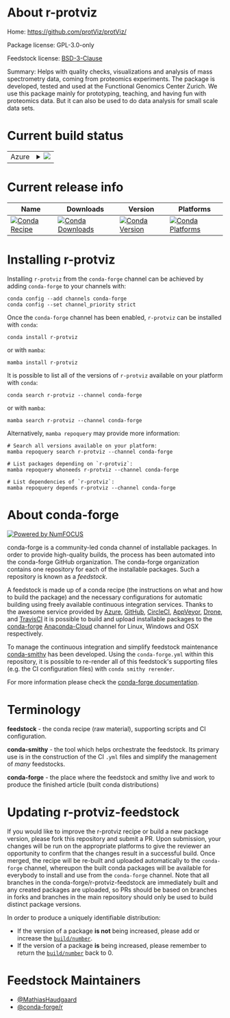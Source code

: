 About r-protviz
===============

Home: https://github.com/protViz/protViz/

Package license: GPL-3.0-only

Feedstock license: [BSD-3-Clause](https://github.com/conda-forge/r-protviz-feedstock/blob/main/LICENSE.txt)

Summary: Helps with quality checks, visualizations  and analysis of mass spectrometry data, coming from proteomics  experiments. The package is developed, tested and used at the Functional  Genomics Center Zurich. We use this package mainly for prototyping,  teaching, and having fun with proteomics data. But it can also be  used to do data analysis for small scale data sets.

Current build status
====================


<table>
    
  <tr>
    <td>Azure</td>
    <td>
      <details>
        <summary>
          <a href="https://dev.azure.com/conda-forge/feedstock-builds/_build/latest?definitionId=3451&branchName=main">
            <img src="https://dev.azure.com/conda-forge/feedstock-builds/_apis/build/status/r-protviz-feedstock?branchName=main">
          </a>
        </summary>
        <table>
          <thead><tr><th>Variant</th><th>Status</th></tr></thead>
          <tbody><tr>
              <td>linux_64_r_base4.1</td>
              <td>
                <a href="https://dev.azure.com/conda-forge/feedstock-builds/_build/latest?definitionId=3451&branchName=main">
                  <img src="https://dev.azure.com/conda-forge/feedstock-builds/_apis/build/status/r-protviz-feedstock?branchName=main&jobName=linux&configuration=linux_64_r_base4.1" alt="variant">
                </a>
              </td>
            </tr><tr>
              <td>linux_64_r_base4.2</td>
              <td>
                <a href="https://dev.azure.com/conda-forge/feedstock-builds/_build/latest?definitionId=3451&branchName=main">
                  <img src="https://dev.azure.com/conda-forge/feedstock-builds/_apis/build/status/r-protviz-feedstock?branchName=main&jobName=linux&configuration=linux_64_r_base4.2" alt="variant">
                </a>
              </td>
            </tr><tr>
              <td>osx_64_r_base4.1</td>
              <td>
                <a href="https://dev.azure.com/conda-forge/feedstock-builds/_build/latest?definitionId=3451&branchName=main">
                  <img src="https://dev.azure.com/conda-forge/feedstock-builds/_apis/build/status/r-protviz-feedstock?branchName=main&jobName=osx&configuration=osx_64_r_base4.1" alt="variant">
                </a>
              </td>
            </tr><tr>
              <td>osx_64_r_base4.2</td>
              <td>
                <a href="https://dev.azure.com/conda-forge/feedstock-builds/_build/latest?definitionId=3451&branchName=main">
                  <img src="https://dev.azure.com/conda-forge/feedstock-builds/_apis/build/status/r-protviz-feedstock?branchName=main&jobName=osx&configuration=osx_64_r_base4.2" alt="variant">
                </a>
              </td>
            </tr><tr>
              <td>win_64</td>
              <td>
                <a href="https://dev.azure.com/conda-forge/feedstock-builds/_build/latest?definitionId=3451&branchName=main">
                  <img src="https://dev.azure.com/conda-forge/feedstock-builds/_apis/build/status/r-protviz-feedstock?branchName=main&jobName=win&configuration=win_64_" alt="variant">
                </a>
              </td>
            </tr>
          </tbody>
        </table>
      </details>
    </td>
  </tr>
</table>

Current release info
====================

| Name | Downloads | Version | Platforms |
| --- | --- | --- | --- |
| [![Conda Recipe](https://img.shields.io/badge/recipe-r--protviz-green.svg)](https://anaconda.org/conda-forge/r-protviz) | [![Conda Downloads](https://img.shields.io/conda/dn/conda-forge/r-protviz.svg)](https://anaconda.org/conda-forge/r-protviz) | [![Conda Version](https://img.shields.io/conda/vn/conda-forge/r-protviz.svg)](https://anaconda.org/conda-forge/r-protviz) | [![Conda Platforms](https://img.shields.io/conda/pn/conda-forge/r-protviz.svg)](https://anaconda.org/conda-forge/r-protviz) |

Installing r-protviz
====================

Installing `r-protviz` from the `conda-forge` channel can be achieved by adding `conda-forge` to your channels with:

```
conda config --add channels conda-forge
conda config --set channel_priority strict
```

Once the `conda-forge` channel has been enabled, `r-protviz` can be installed with `conda`:

```
conda install r-protviz
```

or with `mamba`:

```
mamba install r-protviz
```

It is possible to list all of the versions of `r-protviz` available on your platform with `conda`:

```
conda search r-protviz --channel conda-forge
```

or with `mamba`:

```
mamba search r-protviz --channel conda-forge
```

Alternatively, `mamba repoquery` may provide more information:

```
# Search all versions available on your platform:
mamba repoquery search r-protviz --channel conda-forge

# List packages depending on `r-protviz`:
mamba repoquery whoneeds r-protviz --channel conda-forge

# List dependencies of `r-protviz`:
mamba repoquery depends r-protviz --channel conda-forge
```


About conda-forge
=================

[![Powered by
NumFOCUS](https://img.shields.io/badge/powered%20by-NumFOCUS-orange.svg?style=flat&colorA=E1523D&colorB=007D8A)](https://numfocus.org)

conda-forge is a community-led conda channel of installable packages.
In order to provide high-quality builds, the process has been automated into the
conda-forge GitHub organization. The conda-forge organization contains one repository
for each of the installable packages. Such a repository is known as a *feedstock*.

A feedstock is made up of a conda recipe (the instructions on what and how to build
the package) and the necessary configurations for automatic building using freely
available continuous integration services. Thanks to the awesome service provided by
[Azure](https://azure.microsoft.com/en-us/services/devops/), [GitHub](https://github.com/),
[CircleCI](https://circleci.com/), [AppVeyor](https://www.appveyor.com/),
[Drone](https://cloud.drone.io/welcome), and [TravisCI](https://travis-ci.com/)
it is possible to build and upload installable packages to the
[conda-forge](https://anaconda.org/conda-forge) [Anaconda-Cloud](https://anaconda.org/)
channel for Linux, Windows and OSX respectively.

To manage the continuous integration and simplify feedstock maintenance
[conda-smithy](https://github.com/conda-forge/conda-smithy) has been developed.
Using the ``conda-forge.yml`` within this repository, it is possible to re-render all of
this feedstock's supporting files (e.g. the CI configuration files) with ``conda smithy rerender``.

For more information please check the [conda-forge documentation](https://conda-forge.org/docs/).

Terminology
===========

**feedstock** - the conda recipe (raw material), supporting scripts and CI configuration.

**conda-smithy** - the tool which helps orchestrate the feedstock.
                   Its primary use is in the construction of the CI ``.yml`` files
                   and simplify the management of *many* feedstocks.

**conda-forge** - the place where the feedstock and smithy live and work to
                  produce the finished article (built conda distributions)


Updating r-protviz-feedstock
============================

If you would like to improve the r-protviz recipe or build a new
package version, please fork this repository and submit a PR. Upon submission,
your changes will be run on the appropriate platforms to give the reviewer an
opportunity to confirm that the changes result in a successful build. Once
merged, the recipe will be re-built and uploaded automatically to the
`conda-forge` channel, whereupon the built conda packages will be available for
everybody to install and use from the `conda-forge` channel.
Note that all branches in the conda-forge/r-protviz-feedstock are
immediately built and any created packages are uploaded, so PRs should be based
on branches in forks and branches in the main repository should only be used to
build distinct package versions.

In order to produce a uniquely identifiable distribution:
 * If the version of a package **is not** being increased, please add or increase
   the [``build/number``](https://docs.conda.io/projects/conda-build/en/latest/resources/define-metadata.html#build-number-and-string).
 * If the version of a package **is** being increased, please remember to return
   the [``build/number``](https://docs.conda.io/projects/conda-build/en/latest/resources/define-metadata.html#build-number-and-string)
   back to 0.

Feedstock Maintainers
=====================

* [@MathiasHaudgaard](https://github.com/MathiasHaudgaard/)
* [@conda-forge/r](https://github.com/conda-forge/r/)

